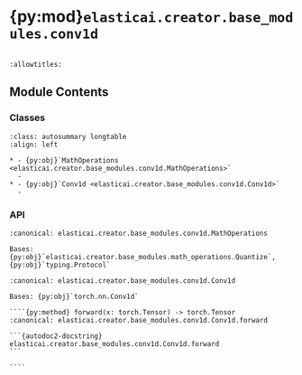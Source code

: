 # {py:mod}`elasticai.creator.base_modules.conv1d`

```{py:module} elasticai.creator.base_modules.conv1d
```

```{autodoc2-docstring} elasticai.creator.base_modules.conv1d
:allowtitles:
```

## Module Contents

### Classes

````{list-table}
:class: autosummary longtable
:align: left

* - {py:obj}`MathOperations <elasticai.creator.base_modules.conv1d.MathOperations>`
  -
* - {py:obj}`Conv1d <elasticai.creator.base_modules.conv1d.Conv1d>`
  -
````

### API

```{py:class} MathOperations
:canonical: elasticai.creator.base_modules.conv1d.MathOperations

Bases: {py:obj}`elasticai.creator.base_modules.math_operations.Quantize`, {py:obj}`typing.Protocol`

```

`````{py:class} Conv1d(operations: elasticai.creator.base_modules.conv1d.MathOperations, in_channels: int, out_channels: int, kernel_size: int | tuple[int], stride: int | tuple[int] = 1, padding: int | tuple[int] | str = 0, dilation: int | tuple[int] = 1, groups: int = 1, bias: bool = True, device: typing.Any = None, dtype: typing.Any = None)
:canonical: elasticai.creator.base_modules.conv1d.Conv1d

Bases: {py:obj}`torch.nn.Conv1d`

````{py:method} forward(x: torch.Tensor) -> torch.Tensor
:canonical: elasticai.creator.base_modules.conv1d.Conv1d.forward

```{autodoc2-docstring} elasticai.creator.base_modules.conv1d.Conv1d.forward
```

````

`````
